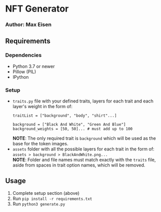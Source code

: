 # NFT Generator

### **Author**: Max Eisen

## Requirements
### Dependencies
- Python 3.7 or newer
- Pillow (PIL)
- IPython

### Setup 
- `traits.py` file with your defined traits, layers for each trait and each layer's weight in the form of:  
    ```
    traitList = ["background", "body", "shirt"...]

    background = ["Black And White", "Green And Blue"]
    background_weights = [50, 50]... # must add up to 100
    ```
  **NOTE**: The only required trait is `background` which will be used as the base for the token images.
- `assets` folder with all the possible layers for each trait in the form of:
    `assets > background > BlackAndWhite.png...`  
  **NOTE**: Folder and file names must match exactly with the `traits` file, aside from spaces in trait option names, which will be removed.

## Usage
1. Complete setup section (above)
1. Run `pip install -r requirements.txt`
1. Run `python3 generate.py`